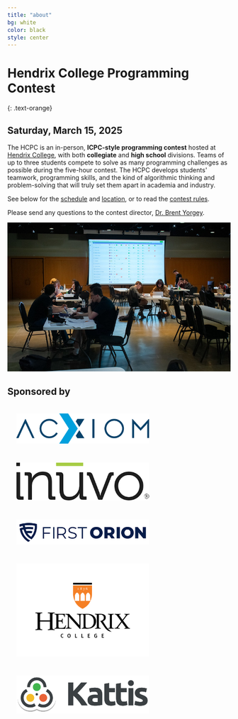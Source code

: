 ```yaml
---
title: "about"
bg: white
color: black
style: center
---
```


# Hendrix College Programming Contest
{: .text-orange}

## Saturday, March 15, 2025

The HCPC is an in-person, **ICPC-style programming contest** hosted at
[Hendrix College](https://www.hendrix.edu/), with both **collegiate**
and **high school** divisions.  Teams of up to three students compete
to solve as many programming challenges as possible during the
five-hour contest.  The HCPC develops students' teamwork,
programming skills, and the kind of algorithmic thinking and
problem-solving that will truly set them apart in academia and
industry.

See below for the [schedule](#schedule) and [location](#location), or
to read the [contest rules](#rules).

Please send any questions to the contest director, [Dr. Brent
Yorgey](mailto:yorgey@hendrix.edu).

<img src="img/wide24.jpg" />

<br />

## Sponsored by

<a href="https://www.acxiom.com/"><img src="img/acxiom.png" width="300" style="margin:20px;" /></a>
<a href="https://inuvo.com/"><img src="img/inuvo-trans.png" width="300" style="margin:20px;" /></a>
<a href="https://firstorion.com/"><img src="img/first-orion-trans.png" width="300" style="margin:20px;" /></a>
<a href="https://www.hendrix.edu/"><img src="img/Hendrix.png" width="300" style="margin:20px;" /></a>
<a href="https://kattis.com/"><img src="img/kattis-transparent.png" width="300" style="margin:20px;" /></a>
